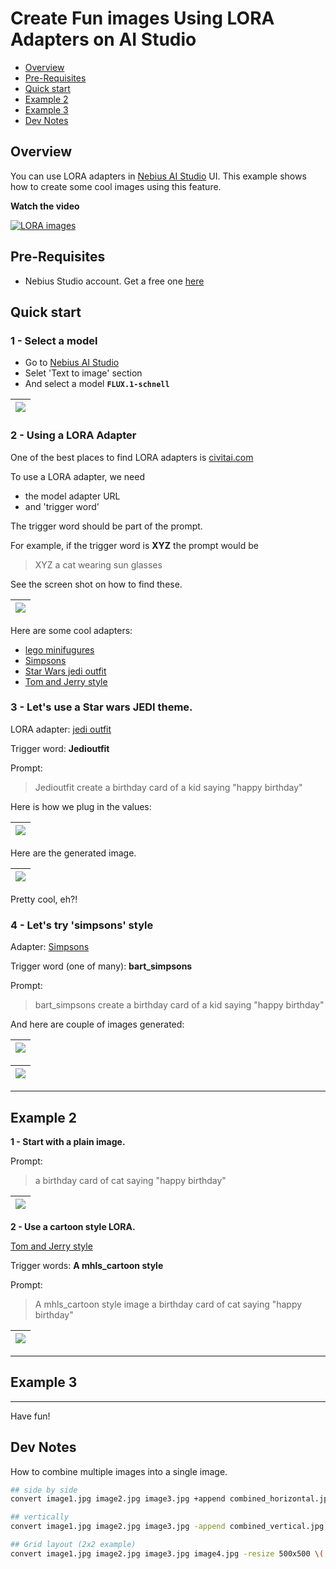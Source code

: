 # Create Fun images Using LORA Adapters on AI Studio
  - [Overview](#overview)
  - [Pre-Requisites](#pre-requisites)
  - [Quick start](#quick-start)
  - [Example 2](#example-2)
  - [Example 3](#example-3)
  - [Dev Notes](#dev-notes)


## Overview

You can use LORA adapters in [Nebius AI Studio](https://studio.nebius.com/) UI.  This example shows how to create some cool images using this feature.

**Watch the video**

[![LORA images](https://img.youtube.com/vi/f060_TGIeMg/maxresdefault.jpg)](https://www.youtube.com/watch?v=f060_TGIeMg)

## Pre-Requisites

- Nebius Studio account.  Get a free one [here](https://studio.nebius.com/)

## Quick start

### 1 - Select a model

- Go to [Nebius AI Studio](https://studio.nebius.com/)
- Selet 'Text to image' section
- And select a model **`FLUX.1-schnell`**

| ![](images/select-model-1.png)
|-

<!-- ### 2 - Create a base image

Prompt:

> create a birthday card of a kid saying "happy birthday" 

And here the image

![](images/image-1-base.png) -->

### 2 - Using a LORA Adapter

One of the best places to find LORA adapters is [civitai.com](https://civitai.com/)

To use a LORA adapter, we need 

- the model adapter URL
- and 'trigger word'

The trigger word should be part of the prompt.  

For example, if the trigger word is **XYZ**  the prompt would be

> XYZ a cat wearing sun glasses
  
See the screen shot on how to find these.

| ![](images/lora-1.png)
|-

Here are some cool adapters:

- [lego minifugures](https://civitai.com/models/1658853/lego-minifigures?modelVersionId=1877566)
- [Simpsons](https://civitai.com/models/1257887?modelVersionId=1548033 )
- [Star Wars jedi outfit](https://civitai.com/models/32047?modelVersionId=1093173)
- [Tom and Jerry style](https://civitai.com/models/1541606?modelVersionId=1745171)

### 3 - Let's use a **Star wars JEDI** theme.

LORA adapter: [jedi outfit](https://civitai.com/models/32047?modelVersionId=1093173)

Trigger word: **Jedioutfit**

Prompt:

> Jedioutfit create a birthday card of a kid saying "happy birthday" 

Here is how we plug in the values:

| ![](images/image-1-jedi-1.png)
|-

Here are the generated image.


| ![](images/image-1-jedi-2.png)
|-

Pretty cool, eh?!


### 4 - Let's try 'simpsons' style

Adapter: [Simpsons](https://civitai.com/models/1257887?modelVersionId=1548033)

Trigger word (one of many): **bart_simpsons**

Prompt:

> bart_simpsons  create a birthday card of a kid saying "happy birthday" 

And here are couple of images generated:

| ![](images/image-1-simpsons-1.png)
|-

| ![](images/image-1-simpsons-2.png)
|-

---

## Example 2

**1 - Start with a plain image.**

Prompt:

> a birthday card of cat saying "happy birthday"  

| ![](images/image-2-base.png)
|-

**2 - Use a cartoon style LORA.**

[Tom and Jerry style](https://civitai.com/models/1541606?modelVersionId=1745171)

Trigger words: **A mhls_cartoon style**

Prompt:

> A mhls_cartoon style image  a birthday card of cat saying "happy birthday"

| ![](images/image-2-cartoon-1.png)
|-

---

## Example 3

---

Have fun!

## Dev Notes

How to combine multiple images into a single image.

```bash
## side by side
convert image1.jpg image2.jpg image3.jpg +append combined_horizontal.jpg

## vertically
convert image1.jpg image2.jpg image3.jpg -append combined_vertical.jpg

## Grid layout (2x2 example)
convert image1.jpg image2.jpg image3.jpg image4.jpg -resize 500x500 \( image1.jpg image2.jpg +append \) \( image3.jpg image4.jpg +append \) -append grid.jpg
```